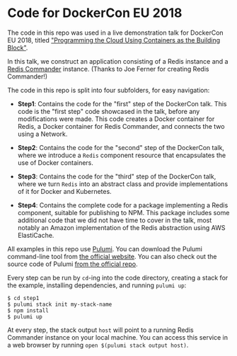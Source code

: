 # Code for DockerCon EU 2018

The code in this repo was used in a live demonstration talk for DockerCon EU 2018, titled ["Programming the Cloud Using
Containers as the Building Block"](https://www.youtube.com/watch?v=EbsE4p3uCu0).

In this talk, we construct an application consisting of a Redis instance and a [Redis
Commander](https://github.com/joeferner/redis-commander) instance. (Thanks to Joe Ferner for creating Redis Commander!)

The code in this repo is split into four subfolders, for easy navigation:

* **Step1**: Contains the code for the "first" step of the DockerCon talk. This code is the "first step" code showcased
  in the talk, before any modifications were made. This code creates a Docker container for Redis, a Docker container
  for Redis Commander, and connects the two using a Network.

* **Step2**: Contains the code for the "second" step of the DockerCon talk, where we introduce a `Redis` component resource that encapsulates the use of Docker containers.

* **Step3**: Contains the code for the "third" step of the DockerCon talk, where we turn `Redis` into an abstract class
  and provide implementations of it for Docker and Kubernetes.

* **Step4**: Contains the complete code for a package implementing a Redis component, suitable for publishing to NPM. This package includes some additional code that we did not have time to cover in the talk, most notably an Amazon implementation of the Redis abstraction using AWS ElastiCache.

All examples in this repo use [Pulumi](https://pulumi.io). You can download the Pulumi command-line tool from [the
official website](https://pulumi.io). You can also check out the source code of Pulumi [from the official
repo](https://github.com/pulumi/pulumi).

Every step can be run by `cd`-ing into the code directory, creating a stack for the example, installing dependencies, and running `pulumi up`:

```
$ cd step1
$ pulumi stack init my-stack-name
$ npm install
$ pulumi up
```

At every step, the stack output `host` will point to a running Redis Commander instance on your local machine. You can access this service in a web browser by running
`open $(pulumi stack output host)`.
